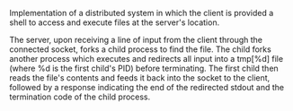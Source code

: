Implementation of a distributed system in which the client is provided a shell to access and execute files at the server's location.

The server, upon receiving a line of input from the client through the connected socket, forks a child process to find the file. The child forks another process which executes and redirects all input into a tmp[%d] file (where %d is the first child's PID) before terminating. The first child then reads the file's contents and feeds it back into the socket to the client, followed by a response indicating the end of the redirected stdout and the termination code of the child process.
